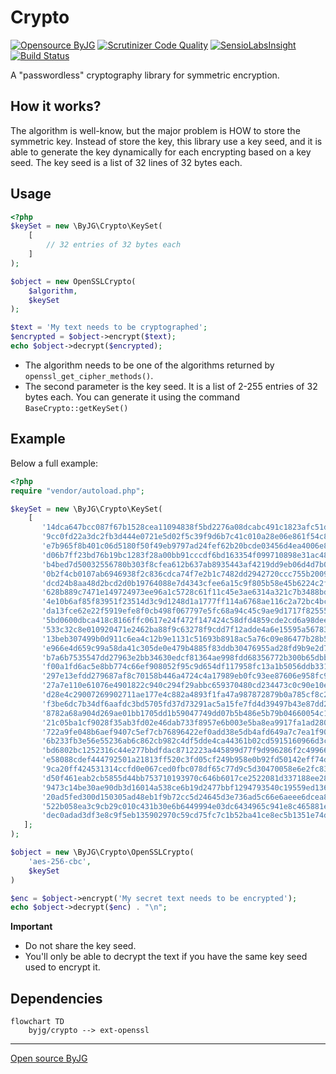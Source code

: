 # Crypto

[![Opensource ByJG](https://img.shields.io/badge/opensource-byjg.com-brightgreen.svg)](http://opensource.byjg.com)
[![Scrutinizer Code Quality](https://scrutinizer-ci.com/g/byjg/crypto/badges/quality-score.png?b=master)](https://scrutinizer-ci.com/g/byjg/crypto/?branch=master)
[![SensioLabsInsight](https://insight.sensiolabs.com/projects/8e296e39-d911-4d29-8585-6dec5011112c/mini.png)](https://insight.sensiolabs.com/projects/8e296e39-d911-4d29-8585-6dec5011112c)
[![Build Status](https://travis-ci.com/byjg/crypto.svg?branch=master)](https://travis-ci.com/byjg/crypto)

A "passwordless" cryptography library for symmetric encryption.

## How it works?

The algorithm is well-know, but the major problem is HOW to store the symmetric key. Instead of store the key, 
this library use a key seed, and it is able to generate the key dynamically for each encrypting based 
on a key seed. The key seed is a list of 32 lines of 32 bytes each.


## Usage

```php
<?php
$keySet = new \ByJG\Crypto\KeySet(
    [
        // 32 entries of 32 bytes each
    ]
);

$object = new OpenSSLCrypto(
    $algorithm,
    $keySet
);

$text = 'My text needs to be cryptographed';
$encrypted = $object->encrypt($text);
echo $object->decrypt($encrypted);
```

- The algorithm needs to be one of the algorithms returned by `openssl_get_cipher_methods()`. 
- The second parameter is the key seed. It is a list of 2-255 entries of 32 bytes each. You can generate it using the command
  `BaseCrypto::getKeySet()`

## Example

Below a full example:

```php
<?php
require "vendor/autoload.php";

$keySet = new \ByJG\Crypto\KeySet(
    [
       '14dca647bcc087f67b1528cea11094838f5bd2276a08dcabc491c1823afc51dd',
       '9cc0fd22a3dc2fb3d444e0721e5d02f5c39f9d6b7c41c010a28e06e861f54c8b',
       'e7b965f8b401c06d5180f50f49eb9797ad24fef62b20bcde03456d4ea4006e83',
       'd06b7ff23bd76b19bc1283f28a00bb91cccdf6bd163354f099710898e31ac487',
       'b4bed7d50032556780b303f8cfea612b637ab8935443af4219dd9eb06d4d7b01',
       '0b2f4cb0107ab6946938f2c836cdca74f7e2b1c7482dd2942720ccc755b20097',
       'dcd24b8aa48d2bcd2d0b19764088e7d4343cfee6a15c9f805b58e45b6224c2f5',
       '628b889c7471e149724973ee96a1c5728c61f11c45e3ae6314a321c7b3488bde',
       '4e10b6af85f83951f23514d3c9d1248d1a1777ff114a6768ae116c2a72bc4bc3',
       'da13fce62e22f5919efe8f0cb498f067797e5fc68a94c45c9ae9d1717f82555d',
       '5bd0600dbca418c8166ffc0617e24f472f147424c58dfd4859cde2cd6a98dee7',
       '533c32c8e010920471e2462ba88f9c63278f9cdd7f12adde4a6e15595a56783d',
       '13beb307499b0d911c6ea4c12b9e1131c51693b8918ac5a76c09e86477b28b5a',
       'e966e4d659c99a58da41c305de0e479b4885f83ddb30476955ad28fd9b9e2d7a',
       'b7a6b7535547dd27963e2bb34630edcf81364ae998fdd68356772b300b65dbbc',
       'f00a1fd6ac5e8bb774c66ef908052f95c9d654df117958fc13a1b5056ddb331b',
       '297e13efdd279687af8c70158b446a4724c4a17989eb0fc93ee87606e958fc9c',
       '27a7e110e61076e4901822c940c294f29abbc659370480cd234473c0c90e10ef',
       'd28e4c29007269902711ae177e4c882a4893f1fa47a987872879b0a785cf8c20',
       'f3be6dc7b34df6aafdc3bd5705fd37d73291ac5a15fe7fd4d39497b43e87dd28',
       '8782a68a904d269ae01bb1705dd1b59047749dd07b5b486e5b79b04660054c1e',
       '21c05ba1cf9028f35ab3fd02e46dab733f8957e6b003e5ba8ea9917fa1ad2809',
       '722a9fe048b6aef9407c5ef7cb76896422ef0add38e5db4afd649a7c7ea1f905',
       '6b233fb3e56e55236ab6c862cb982c4df5dde4ca44361b02cd5915160966d3c5',
       'bd6802bc1252316c44e277bbdfdac8712223a445899d77f9d996286f2c499668',
       'e58088cdef444792501a21813ff520c3fd05cf249b958e0b92fd50142eff74d5',
       '9ca20ff424531314ccfd0e067ced0fbc078df65c77d9c5d30470058e6e2fc83c',
       'd50f461eab2cb5855d44bb753710193970c646b6017ce2522081d337188ee28d',
       '9473c14be30ae90db3d16014a538ce6b19d2477bbf1294793540c19559ed1363',
       '20ad5fed300d150305ad48eb1f9b72cc5d24645d3e736ad5c66e6aeee6dcea88',
       '522b058ea3c9cb29c010c431b30e6b6449994e03dc6434965c941e8c465881eb',
       'dec0adad3df3e8c9f5eb135902970c59cd75fc7c1b52ba41ce8ec5b1351e74dc',
   ];
);

$object = new \ByJG\Crypto\OpenSSLCrypto(
    'aes-256-cbc',
    $keySet
)

$enc = $object->encrypt('My secret text needs to be encrypted');
echo $object->decrypt($enc) . "\n";
```

**Important**

- Do not share the key seed.
- You'll only be able to decrypt the text if you have the same key seed used to encrypt it.

## Dependencies

```mermaid  
flowchart TD  
    byjg/crypto --> ext-openssl
```

----  
[Open source ByJG](http://opensource.byjg.com)
